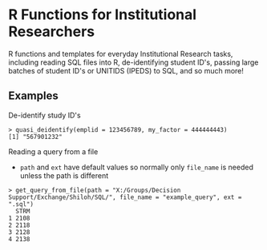 # R Functions for Institutional Researchers
R functions and templates for everyday Institutional Research tasks, including reading SQL files into R, de-identifying student ID's, passing large batches of student ID's or UNITIDS (IPEDS) to SQL, and so much more!

## Examples
De-identify study ID's
```
> quasi_deidentify(emplid = 123456789, my_factor = 444444443)
[1] "567901232"
```

Reading a query from a file 
  - ```path``` and ```ext``` have default values so normally only ```file_name``` is needed unless the path is different
```
> get_query_from_file(path = "X:/Groups/Decision Support/Exchange/Shiloh/SQL/", file_name = "example_query", ext = ".sql")
  STRM
1 2108
2 2118
3 2128
4 2138
```
